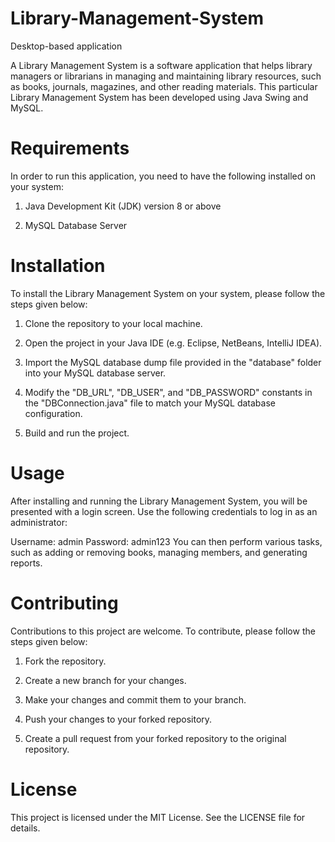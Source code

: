 # Library-Management-System
Desktop-based application

A Library Management System is a software application that helps library managers or librarians in managing and maintaining library resources, such as books, journals, magazines, and other reading materials. This particular Library Management System has been developed using Java Swing and MySQL.

# Requirements
In order to run this application, you need to have the following installed on your system:

1. Java Development Kit (JDK) version 8 or above

2. MySQL Database Server

# Installation
To install the Library Management System on your system, please follow the steps given below:

1. Clone the repository to your local machine.

2. Open the project in your Java IDE (e.g. Eclipse, NetBeans, IntelliJ IDEA).

3. Import the MySQL database dump file provided in the "database" folder into your MySQL database server.

4. Modify the "DB_URL", "DB_USER", and "DB_PASSWORD" constants in the "DBConnection.java" file to match your MySQL database configuration.

5. Build and run the project.

# Usage
After installing and running the Library Management System, you will be presented with a login screen. Use the following credentials to log in as an administrator:

Username: admin
Password: admin123
You can then perform various tasks, such as adding or removing books, managing members, and generating reports.

# Contributing
Contributions to this project are welcome. To contribute, please follow the steps given below:

1. Fork the repository.

2. Create a new branch for your changes.

3. Make your changes and commit them to your branch.

4. Push your changes to your forked repository.

5. Create a pull request from your forked repository to the original repository.

# License
This project is licensed under the MIT License. See the LICENSE file for details.
